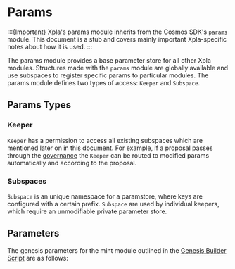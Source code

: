 # Params

:::{Important}
Xpla's params module inherits from the Cosmos SDK's [`params`](https://docs.cosmos.network/master/modules/params/) module. This document is a stub and covers mainly important Xpla-specific notes about how it is used.
:::

The params module provides a base parameter store for all other Xpla modules. Structures made with the `params` module are globally available and use subspaces to register specific params to particular modules. The params module defines two types of access: `Keeper` and `Subspace`.

## Params Types

### Keeper

`Keeper` has a permission to access all existing subspaces which are mentioned later on in this document. For example, if a proposal passes through the [governance](/docs/develop/module-specifications/spec-governance.md) the `Keeper` can be routed to modified params automatically and according to the proposal.

### Subspaces

`Subspace` is an unique namespace for a paramstore, where keys are configured with a certain prefix. `Subspace` are used by individual keepers, which require an unmodifiable private parameter store.

## Parameters

The genesis parameters for the mint module outlined in the [Genesis Builder Script](https://github.com/c2xdev/genesis-tools/blob/main/src/genesis_builder.py#L112) are as follows:
